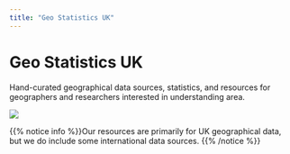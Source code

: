 ```yaml
---
title: "Geo Statistics UK"
---
```


# Geo Statistics UK

Hand-curated geographical data sources, statistics, and resources for geographers and researchers interested in understanding area.

<img src="images/uk_orthographic_projection.png" />

{{% notice info %}}Our resources are primarily for UK geographical data, but we do include some international data sources.
{{% /notice %}}
